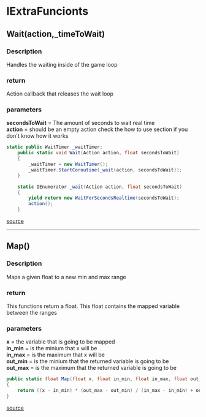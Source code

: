 # IExtraFuncionts

## Wait(action,_timeToWait)

### Description
Handles the waiting inside of the game loop

### return
Action callback that releases the wait loop

### parameters
**secondsToWait** = The amount of seconds to wait real time <br> 
**action** = should be an empty action check the how to use section if you don't know how it works<br>

```csharp
static public WaitTimer _waitTimer;
    public static void Wait(Action action, float secondsToWait)
    {
        _waitTimer = new WaitTimer();
        _waitTimer.StartCoroutine(_wait(action, secondsToWait));
    }

    static IEnumerator _wait(Action action, float secondsToWait)
    {
        yield return new WaitForSecondsRealtime(secondsToWait);
        action();
    }
```
[source](https://github.com/ertugrul013/AllForOne/blob/master/Assets/Scripts/Libarys/IExtraFunctions.cs)

****

## Map()

### Description
Maps a given float to a new min and max range

### return
This functions return a float.
This float contains the mapped variable between the ranges <br>

### parameters
**x** = the variable that is going to be mapped <br>
**in_min** = is the minium that x will be <br>
**in_max** = is the maximum that x will be <br>
**out_min** = is the minium that the returned variable is going to be <br>
**out_max** = is the maximum that the returned variable is going to be <br>

``` csharp
public static float Map(float x, float in_min, float in_max, float out_min, float out_max) 
{
    return ((x - in_min) * (out_max - out_min) / (in_max - in_min) + out_min);
}
```

[source](https://github.com/ertugrul013/AllForOne/blob/master/Assets/Scripts/Libarys/IExtraFunctions.cs)
